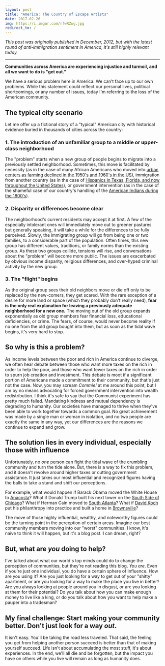 ```yaml
---
layout: post
title: "America: The Country of Escape Artists"
date: 2017-02-26
img: https://i.imgur.com/rfwRZwg.jpg
redirect_to: /
---
```

*This post was originally published in December, 2012, but with the latest round of anti-immigration sentiment in America, it's still highly relevant today.*

-----

**Communities across America are experiencing injustice and turmoil, and all we want to do is "get out."**

We have a serious problem here in America. We can't face up to our own problems. While this statement could reflect our personal lives, political shortcomings, or any number of issues, today I'm referring to the loss of the American community. 

## The typical city scenario

Let me offer up a fictional story of a "typical" American city with historical evidence buried in thousands of cities across the country:

### 1. The introduction of an unfamiliar group to a middle or upper-class neighborhood

The "problem" starts when a new group of people begins to migrate into a previously settled neighborhood. Sometimes, this move is facilitated by necessity (as in the case of many African Americans who moved into [urban centers as farming declined in the 1950's and 1960's in the US](http://en.wikipedia.org/wiki/Great_Migration_(African_American))), immigration from another country (as in the case of [Hispanics in Texas, Florida, and now throughout the United States](http://en.wikipedia.org/wiki/Mexico%E2%80%93United_States_border)), or government intervention (as in the case of the shameful case of our country's handling of the [American Indians during the 1800's](http://en.wikipedia.org/wiki/Native_Americans_in_the_United_States#Removals_and_reservations)).

### 2. Disparity or differences become clear

The neighborhood's current residents may accept it at first. A few of the especially intolerant ones will immediately move out to greener pastures  but generally speaking, it will take a while for the differences to be fully perceived. Slowly, the immigrating group will go from being one or two families, to a considerable part of the population. Often times, this new group has different values, traditions, or family norms than the existing group. As these two groups collide, tensions will rise, and conversations about the "problem" will become more public. The issues are exacerbated by obvious income disparity, religious differences, and over-hyped criminal activity by the new group.

### 3. The "flight" begins

As the original group sees their old neighbors move or die off only to be replaced by the new-comers, they get scared. With the rare exception of a desire for more land or space (which they probably don't really need), **fear is the only real explanation for leaving a previously adequate neighborhood for a new one.** The moving out of the old group expands exponentially as old group members fear financial loss, educational deficiencies, or crime. The fears, of course, would never become reality if no one from the old group bought into them, but as soon as the tidal wave begins, it's very hard to stop.

## So why is this a problem?

As income levels between the poor and rich in America continue to diverge, we often hear debate between those who want more taxes on the rich in order to help the poor, and those who want fewer taxes on the rich in order to spurn job creation and investment. This debate is moot if a significant portion of Americans made a commitment to their community, but that's just not the case. Now, you may scream _Commie!_ at me around this point, but I am by no means advocating for forced government intervention into wealth redistribution. I think it's safe to say that the Communist experiment has pretty much failed. Mandating kindness and mutual dependency is degrading to humanity. Our societies have managed to thrive when they've been able to work together towards a common goal. No great achievement was made by a single man or woman in isolation, and no two people are exactly the same in any way, yet our differences are the reasons we continue to expand and grow. 

## The solution lies in every individual, especially those with influence

Unfortunately, no _one_ person can fight the tidal wave of the crumbling community and turn the tide alone. But, there is a way to fix this problem, and it doesn't revolve around higher taxes or cutting government assistance. It just takes our most influential and recognized figures having the balls to take a stand and shift our perceptions.

For example, what would happen if Barack Obama moved the White House to [Anacosta](http://en.wikipedia.org/wiki/Anacostia)? What if Donald Trump built his next tower on the [South Side of Chicago](http://en.wikipedia.org/wiki/South_Side,_Chicago)? What if Herman Cain moved to [South Atlanta](http://en.wikipedia.org/wiki/South_Atlanta)? What if [David Koch](http://en.wikipedia.org/wiki/David_H._Koch) put his philanthropy into practice and built a home in [Brownsville](http://en.wikipedia.org/wiki/Brownsville,_Brooklyn)?

The move of those highly influential, wealthy, and noteworthy figures could be the turning point in the perception of certain areas. Imagine our best community members moving into our "worst" communities. I know, it's naive to think it will happen, but it's a blog post. I can dream, right?

## But, what are _you_ doing to help?

I've talked about what our world's top minds could do to change the perception of communities, but they're not reading this blog. _You are_. Even if you're just one individual, you do have a certain sphere of influence. How are you using it? Are you just looking for a way to get out of your "shitty" apartment, or are you looking for a way to make the place you live in better? Are you always looking at people around you in disgust, or are you looking at them for their potential? Do you talk about how you can make enough money to live like a king, or do you talk about how you want to help make a pauper into a tradesman?

## My final challenge: Start making your community better. Don't just look for a way _out_.

It isn't easy. You'll be taking the road less traveled. That said, the feeling you get from helping another person succeed is better than that of making yourself succeed. Life isn't about accumulating the most stuff, it's about experiences. In the end, we'll all die and be forgotten, but the impact you have on others while you live will remain as long as humanity does.
